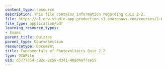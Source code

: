 ```yaml
---
content_type: resource
description: This file contains information regarding quiz 2-2.
file: https://ol-ocw-studio-app-production.s3.amazonaws.com/courses/2-627-fundamentals-of-photovoltaics-fall-2013/d5777354c92c2c59d341409d4af7ce55_MIT2_627F13_Quiz2_2.pdf
file_type: application/pdf
learning_resource_types:
- Exams
parent_title: Quizzes
parent_type: CourseSection
resourcetype: Document
title: Fundamentals of Photovoltaics Quiz 2.2
type: OCWFile
uid: d5777354-c92c-2c59-d341-409d4af7ce55
---
```

